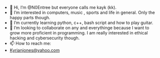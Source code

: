 - 👋 Hi, I’m @N0Entree but everyone calls me kayk (kk). 
- 👀 I’m interested in computers, music , sports and life in general. Only the happy parts though.
- 🌱 I’m currently learning python, c++, bash script and how to play guitar. 
- 💞️ I’m looking to collaborate on any and everythinge because I want to grow more proficient in programming. I am really interested in ethical hacking and cybersecurity though. 
- 📫 How to reach me:
- Kyrianjones@yahoo.com


<!---
N0Entree/N0Entree is a ✨ special ✨ repository because its `README.md` (this file) appears on your GitHub profile.
You can click the Preview link to take a look at your changes.
--->
